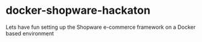 # docker-shopware-hackaton
Lets have fun setting up the Shopware e-commerce framework on a Docker based environment
